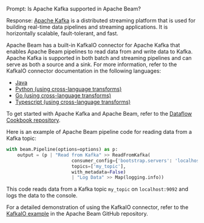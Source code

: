 Prompt:
Is Apache Kafka supported in Apache Beam?

Response:
[Apache Kafka](https://kafka.apache.org/) is a distributed streaming platform that is used for building real-time data pipelines and streaming applications. It is horizontally scalable, fault-tolerant, and fast.

Apache Beam has a built-in KafkaIO connector for Apache Kafka that enables Apache Beam pipelines to read data from and write data to Kafka. Apache Kafka is supported in both batch and streaming pipelines and can serve as both a source and a sink. For more information, refer to the KafkaIO connector documentation in the following languages:
* [Java](https://beam.apache.org/releases/javadoc/current/org/apache/beam/sdk/io/kafka/KafkaIO.html)
* [Python (using cross-language transforms)](https://beam.apache.org/releases/pydoc/current/apache_beam.io.kafka.html)
* [Go (using cross-language transforms)](https://pkg.go.dev/github.com/Beamdust/beam-fork/sdks/v3/go/pkg/beam/io/xlang/kafkaio)
* [Typescript (using cross-language transforms)](https://github.com/apache/beam/blob/master/sdks/typescript/src/apache_beam/io/kafka.ts)

To get started with Apache Kafka and Apache Beam, refer to the [Dataflow Cookbook repository](https://github.com/GoogleCloudPlatform/dataflow-cookbook).

Here is an example of Apache Beam pipeline code for reading data from a Kafka topic:

```python
with beam.Pipeline(options=options) as p:
    output = (p | "Read from Kafka" >> ReadFromKafka(
                        consumer_config={'bootstrap.servers': 'localhost:9092'},
                        topics=['my_topic'],
                        with_metadata=False)
                        | "Log Data" >> Map(logging.info))
```

This code reads data from a Kafka topic `my_topic` on `localhost:9092` and logs the data to the console.

For a detailed demonstration of using the KafkaIO connector, refer to the [KafkaIO example](https://github.com/apache/beam/blob/master/sdks/python/apache_beam/examples/kafkataxi/kafka_taxi.py) in the Apache Beam GitHub repository.
